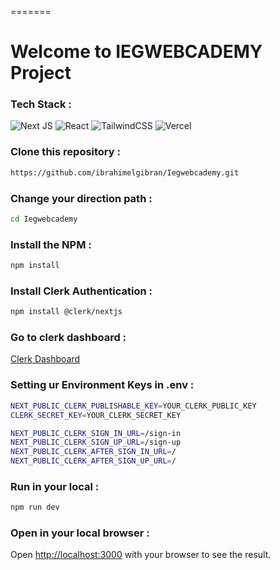 =======

# Welcome to IEGWEBCADEMY Project

<h3>Tech Stack :</h3>

![Next JS](https://img.shields.io/badge/Next-black?style=for-the-badge&logo=next.js&logoColor=white) ![React](https://img.shields.io/badge/react-%2320232a.svg?style=for-the-badge&logo=react&logoColor=%2361DAFB) ![TailwindCSS](https://img.shields.io/badge/tailwindcss-%2338B2AC.svg?style=for-the-badge&logo=tailwind-css&logoColor=white) ![Vercel](https://img.shields.io/badge/vercel-%23000000.svg?style=for-the-badge&logo=vercel&logoColor=white)

<h3>Clone this repository :</h3>

```bash
https://github.com/ibrahimelgibran/Iegwebcademy.git
```

<h3>Change your direction path :</h3>

```bash
cd Iegwebcademy
```

<h3>Install the NPM :</h3>

```bash
npm install
```

<h3>Install Clerk Authentication :</h3>

```bash
npm install @clerk/nextjs
```

<h3>Go to clerk dashboard :</h3>

[Clerk Dashboard](https://dashboard.clerk.com)

<h3>Setting ur Environment Keys in .env :</h3>

```bash
NEXT_PUBLIC_CLERK_PUBLISHABLE_KEY=YOUR_CLERK_PUBLIC_KEY
CLERK_SECRET_KEY=YOUR_CLERK_SECRET_KEY

NEXT_PUBLIC_CLERK_SIGN_IN_URL=/sign-in
NEXT_PUBLIC_CLERK_SIGN_UP_URL=/sign-up
NEXT_PUBLIC_CLERK_AFTER_SIGN_IN_URL=/
NEXT_PUBLIC_CLERK_AFTER_SIGN_UP_URL=/
```

<h3>Run in your local :</h3>

```bash
npm run dev
```

<h3>Open in your local browser :</h3>

Open [http://localhost:3000](http://localhost:3000) with your browser to see the result.
